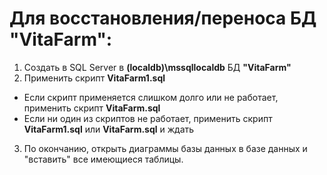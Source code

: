 # Для восстановления/переноса БД **"VitaFarm"**:
1. Создать в SQL Server в **(localdb)\mssqllocaldb** БД **"VitaFarm"** 
2. Применить скрипт **VitaFarm1.sql**
- Если скрипт применяется слишком долго или не работает, применить скрипт **VitaFarm.sql** 
- Если ни один из скриптов не работает, применить скрипт **VitaFarm1.sql** или **VitaFarm.sql** и ждать 
3. По окончанию, открыть диаграммы базы данных в базе данных и "вставить" все имеющиеся таблицы.
